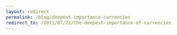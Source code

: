 ```yaml
---
layout: redirect
permalink: /blog/deepest-importance-currencies
redirect_to: /2011/07/21/the-deepest-importance-of-currencies
---
```


